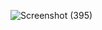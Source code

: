 ![Screenshot (395)](https://user-images.githubusercontent.com/85113970/140767475-07e161a0-613e-412d-a75c-5da6594a5fb6.png)
